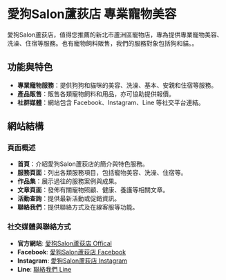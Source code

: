 # 愛狗Salon蘆荻店 專業寵物美容

愛狗Salon蘆荻店，值得您推薦的新北市蘆洲區寵物店，專為提供專業寵物美容、洗澡、住宿等服務。也有寵物飼料販售，我們的服務對象包括狗和貓。。

## 功能與特色

- **專業寵物服務**：提供狗狗和貓咪的美容、洗澡、基本、安親和住宿等服務。
- **產品販售**：販售各類寵物飼料和用品，亦可協助提供報價。
- **社群媒體**：網站包含 Facebook、Instagram、Line 等社交平台連結。

## 網站結構

### 頁面概述

- **首頁**：介紹愛狗Salon蘆荻店的簡介與特色服務。
- **服務頁面**：列出各類服務項目，包括寵物美容、洗澡、住宿等。
- **作品集**：展示過往的服務案例與成果。
- **文章頁面**：發佈有關寵物照顧、健康、養護等相關文章。
- **活動查詢**：提供最新活動或促銷資訊。
- **聯絡我們**：提供聯絡方式及在線客服等功能。


### 社交媒體與聯絡方式
- **官方網站**: [愛狗Salon蘆荻店 Offical](https://www.igopetservice.com.tw/)
- **Facebook**: [愛狗Salon蘆荻店 Facebook](https://www.facebook.com/IGoSalonLudi)
- **Instagram**: [愛狗Salon蘆荻店 Instagram](https://www.instagram.com/igosalonludi/)
- **Line**: [聯絡我們 Line](https://line.me/R/ti/p/@898ssiqu)